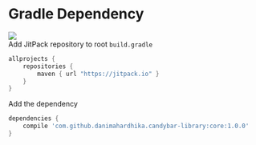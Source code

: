 # Gradle Dependency
[![](https://jitpack.io/v/danimahardhika/candybar-library.svg)](https://jitpack.io/#danimahardhika/candybar-library)
<br>Add JitPack repository to root ```build.gradle```
```groovy
allprojects {
    repositories {
        maven { url "https://jitpack.io" }
    }
}
```
Add the dependency
```groovy
dependencies {
    compile 'com.github.danimahardhika.candybar-library:core:1.0.0'
}
```
